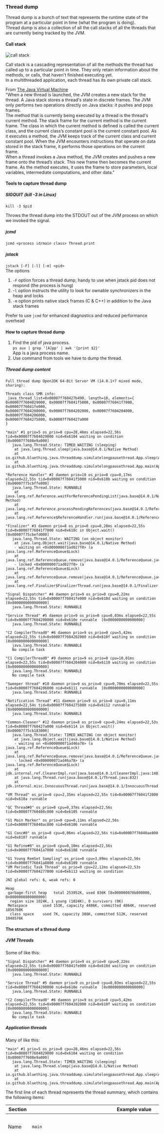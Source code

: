 ### Thread dump

Thread dump is a bunch of text that represents the runtime state of the program at a particular point in time (what the program is doing).  
Thread dump is also a collection of all the call stacks of all the threads that are currently being tracked by the JVM.

#### Call stack

![call stack](https://github.com/bluething/learnjava/blob/main/images/callstack.png?raw=true)

Call stack is a cascading representation of all the methods the thread has called up to a particular point in time. They only retain information about the methods, or calls, that haven't finished executing yet.  
In a multithreaded application, each thread has its own private call stack.

From [The Java Virtual Machine](https://www.artima.com/insidejvm/ed2/jvm8.html)  
"When a new thread is launched, the JVM creates a new stack for the thread. A Java stack stores a thread's state in discrete frames. The JVM only performs two operations directly on Java stacks: it pushes and pops frames.  
The method that is currently being executed by a thread is the thread's current method. The stack frame for the current method is the current frame. The class in which the current method is defined is called the current class, and the current class’s constant pool is the current constant pool. As it executes a method, the JVM keeps track of the current class and current constant pool. When the JVM encounters instructions that operate on data stored in the stack frame, it performs those operations on the current frame.  
When a thread invokes a Java method, the JVM creates and pushes a new frame onto the thread’s stack. This new frame then becomes the current frame. As the method executes, it uses the frame to store parameters, local variables, intermediate computations, and other data."

#### Tools to capture thread dump

##### SIGQUIT (kill -3 in Linux)

`kill -3 $pid`

Throws the thread dump into the STDOUT out of the JVM process on which we invoked the signal.

##### jcmd

`jcmd <process id/main class> Thread.print`

##### jstack

`jstack [-F] [-l] [-m] <pid>`  
The options  
1. `-F` option forces a thread dump; handy to use when jstack pid does not respond (the process is hung)  
2. -`l` option instructs the utility to look for ownable synchronizers in the heap and locks  
3. `-m` option prints native stack frames (C & C++) in addition to the Java stack frames

Prefer to use `jcmd` for enhanced diagnostics and reduced performance overhead

#### How to capture thread dump

1. Find the pid of java process.  
   `ps aux | grep '[A]pp' | awk '{print $2}'`  
   App is a java process name.
2. Use command from tools we have to dump the thread.

##### Thread dump content

```text
Full thread dump OpenJDK 64-Bit Server VM (14.0.1+7 mixed mode, sharing):

Threads class SMR info:
_java_thread_list=0x00007f760427b490, length=10, elements={
0x00007f7604029000, 0x00007f76041f5000, 0x00007f76041f7000, 0x00007f76041fe000,
0x00007f7604200000, 0x00007f7604202000, 0x00007f7604204000, 0x00007f7604206000,
0x00007f7604275800, 0x00007f760427a000
}

"main" #1 prio=5 os_prio=0 cpu=28,46ms elapsed=22,56s tid=0x00007f7604029000 nid=0x6104 waiting on condition  [0x00007f7608e9a000]
   java.lang.Thread.State: TIMED_WAITING (sleeping)
	at java.lang.Thread.sleep(java.base@14.0.1/Native Method)
	at io.github.bluething.java.threaddump.simulatelongpausethread.App.sleep(App.java:12)
	at io.github.bluething.java.threaddump.simulatelongpausethread.App.main(App.java:7)

"Reference Handler" #2 daemon prio=10 os_prio=0 cpu=0,17ms elapsed=22,55s tid=0x00007f76041f5000 nid=0x610b waiting on condition  [0x00007f75cbffe000]
   java.lang.Thread.State: RUNNABLE
	at java.lang.ref.Reference.waitForReferencePendingList(java.base@14.0.1/Native Method)
	at java.lang.ref.Reference.processPendingReferences(java.base@14.0.1/Reference.java:241)
	at java.lang.ref.Reference$ReferenceHandler.run(java.base@14.0.1/Reference.java:213)

"Finalizer" #3 daemon prio=8 os_prio=0 cpu=0,28ms elapsed=22,55s tid=0x00007f76041f7000 nid=0x610c in Object.wait()  [0x00007f75cbefd000]
   java.lang.Thread.State: WAITING (on object monitor)
	at java.lang.Object.wait(java.base@14.0.1/Native Method)
	- waiting on <0x000000071ad027f0> (a java.lang.ref.ReferenceQueue$Lock)
	at java.lang.ref.ReferenceQueue.remove(java.base@14.0.1/ReferenceQueue.java:155)
	- locked <0x000000071ad027f0> (a java.lang.ref.ReferenceQueue$Lock)
	at java.lang.ref.ReferenceQueue.remove(java.base@14.0.1/ReferenceQueue.java:176)
	at java.lang.ref.Finalizer$FinalizerThread.run(java.base@14.0.1/Finalizer.java:170)

"Signal Dispatcher" #4 daemon prio=9 os_prio=0 cpu=0,22ms elapsed=22,55s tid=0x00007f76041fe000 nid=0x610d waiting on condition  [0x0000000000000000]
   java.lang.Thread.State: RUNNABLE

"Service Thread" #5 daemon prio=9 os_prio=0 cpu=0,03ms elapsed=22,55s tid=0x00007f7604200000 nid=0x610e runnable  [0x0000000000000000]
   java.lang.Thread.State: RUNNABLE

"C2 CompilerThread0" #6 daemon prio=9 os_prio=0 cpu=5,42ms elapsed=22,55s tid=0x00007f7604202000 nid=0x610f waiting on condition  [0x0000000000000000]
   java.lang.Thread.State: RUNNABLE
   No compile task

"C1 CompilerThread0" #9 daemon prio=9 os_prio=0 cpu=10,01ms elapsed=22,55s tid=0x00007f7604204000 nid=0x6110 waiting on condition  [0x0000000000000000]
   java.lang.Thread.State: RUNNABLE
   No compile task

"Sweeper thread" #10 daemon prio=9 os_prio=0 cpu=0,70ms elapsed=22,55s tid=0x00007f7604206000 nid=0x6111 runnable  [0x0000000000000000]
   java.lang.Thread.State: RUNNABLE

"Notification Thread" #11 daemon prio=9 os_prio=0 cpu=0,11ms elapsed=22,54s tid=0x00007f7604275800 nid=0x6112 runnable  [0x0000000000000000]
   java.lang.Thread.State: RUNNABLE

"Common-Cleaner" #12 daemon prio=8 os_prio=0 cpu=0,24ms elapsed=22,53s tid=0x00007f760427a000 nid=0x6114 in Object.wait()  [0x00007f75cb183000]
   java.lang.Thread.State: TIMED_WAITING (on object monitor)
	at java.lang.Object.wait(java.base@14.0.1/Native Method)
	- waiting on <0x000000071ad46a78> (a java.lang.ref.ReferenceQueue$Lock)
	at java.lang.ref.ReferenceQueue.remove(java.base@14.0.1/ReferenceQueue.java:155)
	- locked <0x000000071ad46a78> (a java.lang.ref.ReferenceQueue$Lock)
	at jdk.internal.ref.CleanerImpl.run(java.base@14.0.1/CleanerImpl.java:148)
	at java.lang.Thread.run(java.base@14.0.1/Thread.java:832)
	at jdk.internal.misc.InnocuousThread.run(java.base@14.0.1/InnocuousThread.java:134)

"VM Thread" os_prio=0 cpu=2,35ms elapsed=22,55s tid=0x00007f76041f2000 nid=0x610a runnable  

"GC Thread#0" os_prio=0 cpu=0,37ms elapsed=22,56s tid=0x00007f760408c000 nid=0x6105 runnable  

"G1 Main Marker" os_prio=0 cpu=0,11ms elapsed=22,56s tid=0x00007f76040ac800 nid=0x6106 runnable  

"G1 Conc#0" os_prio=0 cpu=0,06ms elapsed=22,56s tid=0x00007f76040ae800 nid=0x6107 runnable  

"G1 Refine#0" os_prio=0 cpu=0,10ms elapsed=22,56s tid=0x00007f76041a7000 nid=0x6108 runnable  

"G1 Young RemSet Sampling" os_prio=0 cpu=3,89ms elapsed=22,56s tid=0x00007f76041a8800 nid=0x6109 runnable  
"VM Periodic Task Thread" os_prio=0 cpu=22,12ms elapsed=22,53s tid=0x00007f7604277800 nid=0x6113 waiting on condition  

JNI global refs: 6, weak refs: 0

Heap
 garbage-first heap   total 253952K, used 836K [0x000000070b800000, 0x0000000800000000)
  region size 1024K, 1 young (1024K), 0 survivors (0K)
 Metaspace       used 153K, capacity 4486K, committed 4864K, reserved 1056768K
  class space    used 7K, capacity 386K, committed 512K, reserved 1048576K
```

#### The structure of a thread dump

##### JVM Threads

Some of like this:
```text
"Signal Dispatcher" #4 daemon prio=9 os_prio=0 cpu=0,22ms elapsed=22,55s tid=0x00007f76041fe000 nid=0x610d waiting on condition  [0x0000000000000000]
   java.lang.Thread.State: RUNNABLE

"Service Thread" #5 daemon prio=9 os_prio=0 cpu=0,03ms elapsed=22,55s tid=0x00007f7604200000 nid=0x610e runnable  [0x0000000000000000]
   java.lang.Thread.State: RUNNABLE

"C2 CompilerThread0" #6 daemon prio=9 os_prio=0 cpu=5,42ms elapsed=22,55s tid=0x00007f7604202000 nid=0x610f waiting on condition  [0x0000000000000000]
   java.lang.Thread.State: RUNNABLE
   No compile task
```

##### Application threads

Many of like this:
```text
"main" #1 prio=5 os_prio=0 cpu=28,46ms elapsed=22,56s tid=0x00007f7604029000 nid=0x6104 waiting on condition  [0x00007f7608e9a000]
   java.lang.Thread.State: TIMED_WAITING (sleeping)
	at java.lang.Thread.sleep(java.base@14.0.1/Native Method)
	at io.github.bluething.java.threaddump.simulatelongpausethread.App.sleep(App.java:12)
	at io.github.bluething.java.threaddump.simulatelongpausethread.App.main(App.java:7)
```

The first line of each thread represents the thread summary, which contains the following items:

Section | Example value | Description |  
--- | --- | --- |
Name | `main` | Human-readable name of the thread.  
Id | `#1` | A unique ID associated with each Thread object. This number is generated, starting at 1, for all threads in the system. Each time a Thread object is created, the sequence number is incremented and then assigned to the newly created Thread.  
Daemon status | `daemon` | A tag denoting if the thread is a daemon thread. If the thread is a daemon, this tag will be present; if the thread is a non-daemon thread, no tag will be present.  
Thread Priority | `prio=5` | The numeric priority of the Java thread. Note that this does not necessarily correspond to the priority of the OS thread to with the Java thread is dispatched. Usually highly platform-dependent.
OS Thread priority | `os_prio=0` | The OS thread priority. This priority can differ from the Java thread priority and corresponds to the OS thread on which the Java thread is dispatched.  
Thread address | `tid=0x00007f7604029000` | The address of the Java thread. This address represents the pointer address of the Java Native Interface (JNI) native Thread object (the C++ Thread object that backs the Java thread through the JNI).  
OS Thread Id | `nid=0x6104` | The unique ID of the OS thread to which the Java Thread is mapped. We use this to correlate JVM threads to actual OS threads.  
Status | `waiting on condition` | A human-readable string depicting the current status of the thread.  
Last Known Java Stack Pointer | `[0x00007f7608e9a000]` | The last known Stack Pointer (SP) for the stack associated with the thread. This value is supplied using native C++ code and is interlaced with the Java Thread class using the JNI. For simple thread dumps, this information may not be useful, but for more complex diagnostics, this SP value can be used to trace lock acquisition through a program.  
Thread state | `java.lang.Thread.State: TIMED_WAITING (sleeping)` | See [thread state](https://github.com/bluething/learnjava/tree/main/javathreadmodel#thread-state). The state should always be considered in correlation to the thread stack trace, or at least the last action in the thread stack trace.
Stack trace | `at java.lang.Thread.sleep(java.base@14.0.1/Native Method) at io.github.bluething.java.threaddump.simulatelongpausethread.App.sleep(App.java:12)` | What is happening with our application.

The format may vary slightly between platforms. This means that taking a thread dump using the SIGQUIT signal may produce a slightly different format than using jstack, for example. The format of the thread dump can also vary between different JVM implementations.

##### Heap report

At the end of the dump, we'll see there are several additional threads performing background operations such as Garbage Collection (GC) or object termination:
```text
"G1 Young RemSet Sampling" os_prio=0 cpu=3,89ms elapsed=22,56s tid=0x00007f76041a8800 nid=0x6109 runnable  
"VM Periodic Task Thread" os_prio=0 cpu=22,12ms elapsed=22,53s tid=0x00007f7604277800 nid=0x6113 waiting on condition  

JNI global refs: 6, weak refs: 0

Heap
 garbage-first heap   total 253952K, used 836K [0x000000070b800000, 0x0000000800000000)
  region size 1024K, 1 young (1024K), 0 survivors (0K)
 Metaspace       used 153K, capacity 4486K, committed 4864K, reserved 1056768K
  class space    used 7K, capacity 386K, committed 512K, reserved 1048576K
```

#### Thread state in thread dump summary

##### NEW

Rarely appear on thread dumps.

##### RUNNABLE

Watch out for Native Methods!  
It's a black boxes that usually provide specific low-level functionality. When a Java thread is busy invoking one of these, it's not running Java code. It's usually running some precompiled native machine code that ships with the JVM installation.  
See what the native method is supposed to be doing.

##### BLOCKED

The thread that is waiting to be able to acquire a monitor lock, or in other words, to acquire a monitor.

##### WAITING

There are a few standardized APIs in Java that will make a thread transition into this state, such as `Object.wait` and `LockSupport.park`.  
Other example is `ThreadPoolExecutor` class, which has a work queue that stores tasks that need to be executed.

##### TIMED_WAITING

Some of the APIs that will make a thread transition into this state are `Thread.sleep`, which is quite popular, and `LockSupport.parkNanos`.

##### TERMINATED

Rarely appear on thread dumps.

#### Performance issues: a filesystem congestion

How Java deal with file?  
Java -> Java Native Interface -> C/C++ code  
Watch out for Native Methods!

A stagnating thread is a stuck thread. The staktrace thread isn't changing at all over time.

A file system bottleneck happens when the application is more I/O bound than it hopes to be.

Find more about this [here](https://github.com/bluething/learnjava/tree/main/threaddump/simulateiocongestion)

#### Connection pool deadlock

A deadlock is a situation where two processes are both blocked by each other, and they're both waiting for each other at the same time.  
See sample code [here](https://github.com/bluething/learnjava/tree/main/javathreadmodel/src/main/java/io/github/bluething/java/threadmodel/deadlock)

Connection pool can be defined by a managed, synchronized data structure from which different processes inside our application can borrow a resource such as a connection that they can later use for outbound communication and then "return" that resource once they no longer need it.  
What the problem? Imagine we need more parallel connections than the amount of connections you have in the pool, we will end up exhausting our connection pool.  
The symptoms could vary from a barely noticeable performance degradation to a completely unresponsive procedure inside our application, or an application that's unresponsive altogether.

See sample code [here](https://github.com/bluething/learnjava/tree/main/threaddump/simulateconnectionpooldeadlock)

#### How we know correlation between Java thread and system resources

##### CPU bound thread

See [here](https://github.com/bluething/learnjava/tree/main/threaddump/simulatecpuboundthread)

##### I/O bound thread

See [here](https://github.com/bluething/learnjava/tree/main/threaddump/simulateiocongestion)  
We should consider the amount of cores we have on the system and the amount of processes we have on the system currently.

The I/O wait percentage represents how much of the total time the active processes were spending waiting for disk-related instructions to complete. In most cases, using this data is a good enough indication that our system performance could be hampered by a poorly performing disk.

Form app thread stack trace, find lwp then open file from strace with suffix is the lwp value. Find the native method.  
`03:57:30.492966 pread64(11, "oobxyizrxnddaikxwwwznxhiscfhktsi"..., 1048576, 1048576) = 1048576 <34.121663>`  
From this line we can see read operation took long time to finish.

#### Read more

[JVM Stacks and Stack Frames](https://alvinalexander.com/scala/fp-book/recursion-jvm-stacks-stack-frames/)